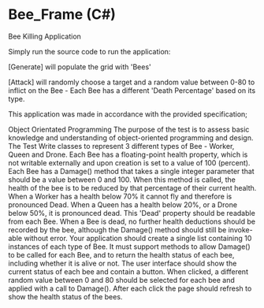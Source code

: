 Bee_Frame (C#)
=========

Bee Killing Application

Simply run the source code to run the application:

[Generate] will populate the grid with 'Bees'

[Attack] will randomly choose a target and a random value between 0-80 to inflict on the Bee - Each Bee has a different 'Death Percentage' based on its type.

This application was made in accordance with the provided specification;


Object Orientated Programming 
The purpose of the test is to assess basic knowledge and understanding of object-oriented 
programming and design. 
The Test
Write classes to represent 3 different types of Bee - Worker, Queen and Drone. 
Each Bee has a floating-point health property, which is not writable externally and upon creation is 
set to a value of 100 (percent). 
Each Bee has a Damage() method that takes a single integer parameter that should be a value 
between 0 and 100. When this method is called, the health of the bee is to be reduced by that 
percentage of their current health. 
When a Worker has a health below 70% it cannot fly and therefore is pronounced Dead. When a 
Queen has a health below 20%, or a Drone below 50%, it is pronounced dead. This 'Dead' property 
should be readable from each Bee. When a Bee is dead, no further health deductions should be 
recorded by the bee, although the Damage() method should still be invoke-able without error.
Your application should create a single list containing 10 instances of each type of Bee. It must 
support methods to allow Damage() to be called for each Bee, and to return the health status of 
each bee, including whether it is alive or not.
The user interface should show the current status of each bee and contain a button. When clicked, a 
different random value between 0 and 80 should be selected for each bee and applied with a call to 
Damage(). After each click the page should refresh to show the health status of the bees.
